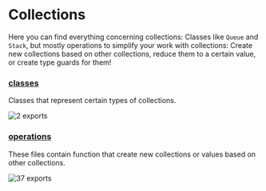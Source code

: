 # Collections

<!-- SUMMARY:START -->

Here you can find everything concerning collections:
Classes like `Queue` and `Stack`, but mostly operations to simplify your work with collections:
Create new collections based on other collections, reduce them to a certain value, or create type guards for them!

<!-- SUMMARY:END -->

<!-- TOC:START -->

### [classes](https://github.com/JanMalch/ts-experiments/tree/master/src/collections/classes/)

Classes that represent certain types of collections.

![2 exports](https://img.shields.io/badge/exports-2-blue)

### [operations](https://github.com/JanMalch/ts-experiments/tree/master/src/collections/operations/)

These files contain function that create new collections or values based on other collections.

![37 exports](https://img.shields.io/badge/exports-37-blue)

<!-- TOC:END -->

